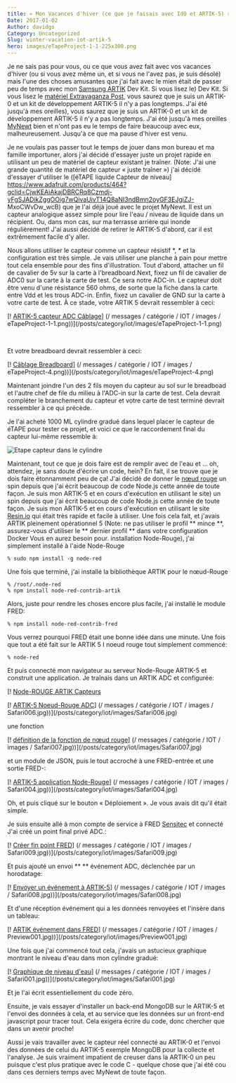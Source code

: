 ```yaml
---
title: « Mon Vacances d'hiver (ce que je faisais avec IdO et ARTIK-5) »
Date: 2017-01-02
Author: davidgs
Category: Uncategorized
Slug: winter-vacation-iot-artik-5
hero: images/eTapeProject-1-1-225x300.png
---
```


Je ne sais pas pour vous, ou ce que vous avez fait avec vos vacances d'hiver (ou si vous avez même un, et si vous ne l'avez pas, je suis désolé) mais l'une des choses amusantes que j'ai fait avec le mien était de passer peu de temps avec mon [Samsung ARTIK](http://artik.io) Dev Kit. Si vous lisez le) Dev Kit. Si vous lisez le [matériel Extravaganza Post](/posts/category/iot/iot-hardware/hardware-extravaganza/), vous saurez que je suis un ARTIK-0 et un kit de développement ARTIK-5 il n'y a pas longtemps. J'ai été jusqu'à mes oreilles), vous saurez que je suis un ARTIK-0 et un kit de développement ARTIK-5 il n'y a pas longtemps. J'ai été jusqu'à mes oreilles [MyNewt](http://mynewt.apache.org/) bien et n'ont pas eu le temps de faire beaucoup avec eux, malheureusement. Jusqu'à ce que ma pause d'hiver est venu.

Je ne voulais pas passer tout le temps de jouer dans mon bureau et ma famille importuner, alors j'ai décidé d'essayer juste un projet rapide en utilisant un peu de matériel de capteur existant je traîner. (Note: J'ai une grande quantité de matériel de capteur « juste traîner ») j'ai décidé d'essayer d'utiliser le ([éTAPE liquide Capteur de niveau] https://www.adafruit.com/products/464?gclid=CjwKEAiAkajDBRCRq8Czmdj-yFgSJADikZggOOig7wQivaUivT14Q8aNI3ndBmn2oyGF3EJgiZJ- MxoCWvDw_wcB) que je l'ai déjà joué avec le projet MyNewt. Il est un capteur analogique assez simple pour lire l'eau / niveau de liquide dans un récipient. Ou, dans mon cas, sur ma terrasse arrière qui inonde régulièrement! J'ai aussi décidé de retirer le ARTIK-5 d'abord, car il est extrêmement facile d'y aller.

Nous allons utiliser le capteur comme un capteur résistif *, * et la configuration est très simple. Je vais utiliser une planche à pain pour mettre tout cela ensemble pour des fins d'illustration. Tout d'abord, attacher un fil de cavalier de 5v sur la carte à l'breadboard.Next, fixez un fil de cavalier de ADC0 sur la carte à la carte de test. Ce sera notre ADC-in. Le capteur doit être venu d'une résistance 560 ohms, de sorte que la fiche dans la carte entre Vdd et les trous ADC-in. Enfin, fixez un cavalier de GND sur la carte à votre carte de test. À ce stade, votre ARTIK 5 devrait ressembler à ceci:

[! [ARTIK-5 capteur ADC Câblage](/posts/category/iot/images/eTapeProject-1-1-225x300.png)] (/ messages / catégorie / IOT / images / eTapeProject-1-1.png))](/posts/category/iot/images/eTapeProject-1-1.png)

 

Et votre breadboard devrait ressembler à ceci:

[! [Câblage Breadboard](/posts/category/iot/images/eTapeProject-4-225x300.png)] (/ messages / catégorie / IOT / images / eTapeProject-4.png))](/posts/category/iot/images/eTapeProject-4.png)


Maintenant joindre l'un des 2 fils moyen du capteur au sol sur le breadboad et l'autre chef de file du milieu à l'ADC-in sur la carte de test. Cela devrait compléter le branchement du capteur et votre carte de test terminé devrait ressembler à ce qui précède.

Je l'ai acheté 1000 ML cylindre gradué dans lequel placer le capteur de éTAPE pour tester ce projet, et voici ce que le raccordement final du capteur lui-même ressemble à:

![Etape capteur dans le cylindre](/posts/category/iot/images/eTapeProject-5.png)

Maintenant, tout ce que je dois faire est de remplir avec de l'eau et ... oh, attendez, je sans doute d'écrire un code, hein? En fait, il se trouve que je dois faire étonnamment peu de ça! J'ai décidé de donner le [nœud rouge](https://nodered.org) un spin depuis que j'ai écrit beaucoup de code Node.js cette année de toute façon. Je suis mon ARTIK-5 et en cours d'exécution en utilisant le site) un spin depuis que j'ai écrit beaucoup de code Node.js cette année de toute façon. Je suis mon ARTIK-5 et en cours d'exécution en utilisant le site [Resin.io](https://resin.io) qui était très rapide et facile à utiliser. Une fois cela fait, et j'avais ARTIK pleinement opérationnel 5 (Note: ne pas utiliser le profil ** mince **, assurez-vous d'utiliser le ** dernier profil ** dans votre configuration Docker Vous en aurez besoin pour. installation Node-Rouge), j'ai simplement installé à l'aide Node-Rouge

```
% sudo npm install -g node-red
```
Une fois que terminé, j'ai installé la bibliothèque ARTIK pour le nœud-Rouge

```
% /root/.node-red
% npm install node-red-contrib-artik
```

Alors, juste pour rendre les choses encore plus facile, j'ai installé le module FRED:

```
% npm install node-red-contrib-fred
```

Vous verrez pourquoi FRED était une bonne idée dans une minute. Une fois que tout a été fait sur le ARTIK 5 I noeud rouge tout simplement commencé:

```
% node-red
```

Et puis connecté mon navigateur au serveur Node-Rouge ARTIK-5 et construit une application. Je traînais dans un ARTIK ADC et configurée:

[! [Node-ROUGE ARTIK Capteurs](/posts/category/iot/images/Safari005.jpg)

[! [ARTIK-5 Noeud-Rouge ADC](/posts/category/iot/images/Safari006-300x137.jpg)] (/ messages / catégorie / IOT / images / Safari006.jpg))](/posts/category/iot/images/Safari006.jpg)

une fonction

[! [définition de la fonction de nœud rouge](/posts/category/iot/images/Safari007-300x137.jpg)] (/ messages / catégorie / IOT / images / Safari007.jpg))](/posts/category/iot/images/Safari007.jpg)

et un module de JSON, puis le tout accroché à une FRED-entrée et une sortie FRED-:

[! [ARTIK-5 application Node-Rouge](/posts/category/iot/images/Safari004-300x129.jpg)] (/ messages / catégorie / IOT / images / Safari004.jpg))](/posts/category/iot/images/Safari004.jpg)

Oh, et puis cliqué sur le bouton « Déploiement ». Je vous avais dit qu'il était simple.

Je suis ensuite allé à mon compte de service à FRED [Sensitec](https://fred.sensetecnic.com) et connecté J'ai créé un point final privé ADC.:

[! [Créer fin point FRED](/posts/category/iot/images/Safari009-300x180.jpg)] (/ messages / catégorie / IOT / images / Safari009.jpg))](/posts/category/iot/images/Safari009.jpg)

Et puis ajouté un envoi ** ** événement ADC, déclenchée par un horodatage:

[! [Envoyer un événement à ARTIK-5](/posts/category/iot/images/Safari008-300x127.jpg)] (/ messages / catégorie / IOT / images / Safari008.jpg))](/posts/category/iot/images/Safari008.jpg)

Et d'une réception événement qui a les données renvoyées et l'insère dans un tableau:

[! [ARTIK événement dans FRED](/posts/category/iot/images/Preview001-300x96.jpg)] (/ messages / catégorie / IOT / images / Preview001.jpg))](/posts/category/iot/images/Preview001.jpg)

Une fois que j'ai commencé tout cela, j'avais un astucieux graphique montrant le niveau d'eau dans mon cylindre gradué:

[! [Graphique de niveau d'eau](/posts/category/iot/images/Safari001-300x238.jpg)] (/ messages / catégorie / IOT / images / Safari001.jpg))](/posts/category/iot/images/Safari001.jpg)

Et je l'ai écrit essentiellement du code zéro.

Ensuite, je vais essayer d'installer un back-end MongoDB sur le ARTIK-5 et l'envoi des données à cela, et au service que les données sur un front-end javascript pour tracer tout. Cela exigera écrire du code, donc chercher que dans un avenir proche!

Aussi je vais travailler avec le capteur réel connecté au ARTIK-0 et l'envoi des données de celui du ARTIK-5 exemple MongoDB pour la collecte et l'analyse. Je suis vraiment impatient de creuser dans la ARTIK-0 un peu puisque c'est plus pratique avec le code C - quelque chose que j'ai été cou dans ces derniers temps avec MyNewt de toute façon.
